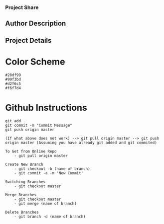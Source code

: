 ### Project Share

## Author Description

## Project Details

# Color Scheme
    #28df99
    #99f3bd
    #d2f6c5
    #f6f7d4

# Github Instructions
    git add .
    git commit -m "Commit Message"
    git push origin master

    (If what above does not work) --> git pull origin master --> git push origin master (Assuming you have already git added and git commited)

    To Get from Online Repo
        - git pull origin master

    Create New Branch
        - git checkout -b (name of branch)
        - git commit -a -m 'New Commit'
    
    Switching Branches
        - git checkout master

    Merge Branches
        - git checkout master
        - git merge (name of branch)
 
    Delete Branches
        - git branch -d (name of branch)